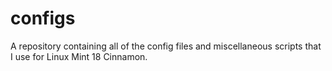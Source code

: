 # configs
A repository containing all of the config files and miscellaneous scripts that I use for Linux Mint 18 Cinnamon.
